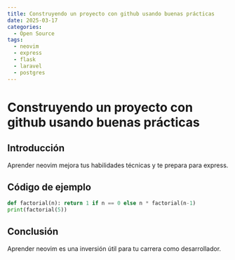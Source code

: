 ```yaml
---
title: Construyendo un proyecto con github usando buenas prácticas
date: 2025-03-17
categories:
  - Open Source
tags:
  - neovim
  - express
  - flask
  - laravel
  - postgres
---
```


# Construyendo un proyecto con github usando buenas prácticas

## Introducción

Aprender neovim mejora tus habilidades técnicas y te prepara para express.

## Código de ejemplo

```python
def factorial(n): return 1 if n == 0 else n * factorial(n-1)
print(factorial(5))
```

## Conclusión

Aprender neovim es una inversión útil para tu carrera como desarrollador.